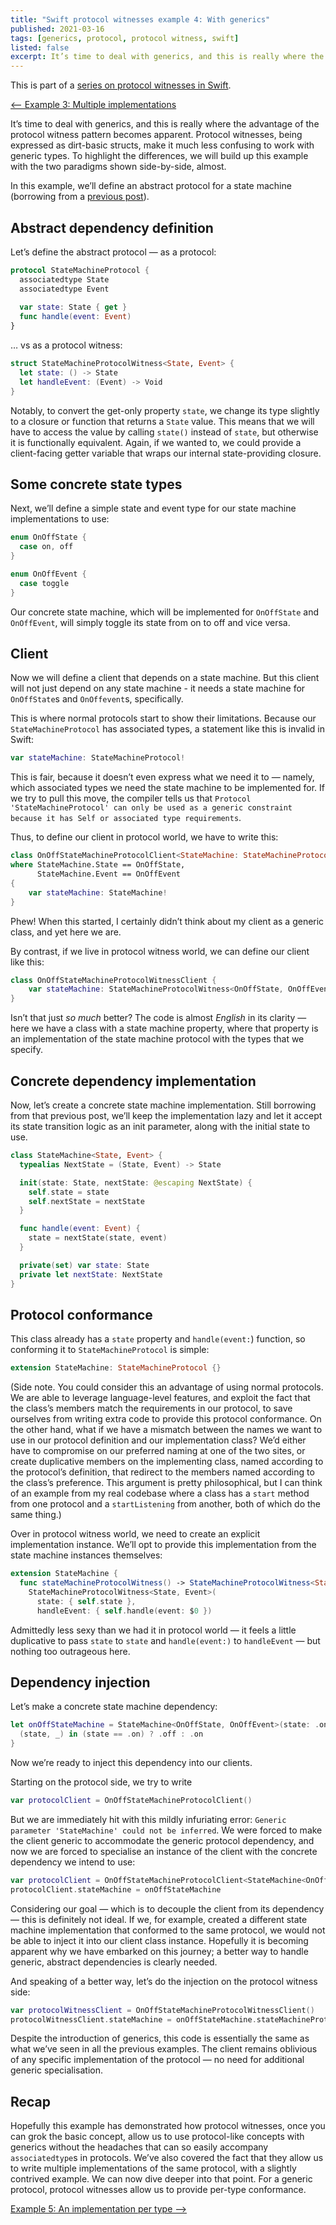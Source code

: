 ```yaml
---
title: "Swift protocol witnesses example 4: With generics"
published: 2021-03-16
tags: [generics, protocol, protocol witness, swift]
listed: false
excerpt: It’s time to deal with generics, and this is really where the advantage of the protocol witness pattern becomes apparent. Protocol witnesses, being expressed as dirt-basic structs, make it much less confusing to work with generic types. To highlight the differences, we will build up this example with the two paradigms shown side-by-side, almost.
---
```

This is part of a [series on protocol witnesses in Swift](/posts/swift-protocol-witnesses/).

[<-- Example 3: Multiple implementations](/posts/swift-protocol-witnesses/swift-protocol-witnesses-3/)


It’s time to deal with generics, and this is really where the advantage of the protocol witness pattern becomes apparent. Protocol witnesses, being expressed as dirt-basic structs, make it much less confusing to work with generic types. To highlight the differences, we will build up this example with the two paradigms shown side-by-side, almost.

In this example, we’ll define an abstract protocol for a state machine (borrowing from a [previous post](/posts/a-simple-state-machine-in-swift/)).

## Abstract dependency definition

Let’s define the abstract protocol — as a protocol:

```swift
protocol StateMachineProtocol {
  associatedtype State
  associatedtype Event
  
  var state: State { get }
  func handle(event: Event)
}
```

… vs as a protocol witness:

```swift
struct StateMachineProtocolWitness<State, Event> {
  let state: () -> State
  let handleEvent: (Event) -> Void
}
```

Notably, to convert the get-only property `state`, we change its type slightly to a closure or function that returns a `State` value. This means that we will have to access the value by calling `state()` instead of `state`, but otherwise it is functionally equivalent. Again, if we wanted to, we could provide a client-facing getter variable that wraps our internal state-providing closure.

## Some concrete state types

Next, we’ll define a simple state and event type for our state machine implementations to use:

```swift
enum OnOffState {
  case on, off
}

enum OnOffEvent {
  case toggle
}
```

Our concrete state machine, which will be implemented for `OnOffState` and `OnOffEvent`, will simply toggle its state from on to off and vice versa.

## Client

Now we will define a client that depends on a state machine. But this client will not just depend on any state machine - it needs a state machine for `OnOffState`s and `OnOffevent`s, specifically.

This is where normal protocols start to show their limitations. Because our `StateMachineProtocol` has associated types, a statement like this is invalid in Swift:

```swift
var stateMachine: StateMachineProtocol!
```

This is fair, because it doesn’t even express what we need it to — namely, which associated types we need the state machine to be implemented for. If we try to pull this move, the compiler tells us that `Protocol 'StateMachineProtocol' can only be used as a generic constraint because it has Self or associated type requirements`.

Thus, to define our client in protocol world, we have to write this:

```swift
class OnOffStateMachineProtocolClient<StateMachine: StateMachineProtocol>
where StateMachine.State == OnOffState,
      StateMachine.Event == OnOffEvent
{
    var stateMachine: StateMachine!
}
```

Phew! When this started, I certainly didn’t think about my client as a generic class, and yet here we are.

By contrast, if we live in protocol witness world, we can define our client like this:

```swift
class OnOffStateMachineProtocolWitnessClient {
    var stateMachine: StateMachineProtocolWitness<OnOffState, OnOffEvent>!
}
```

Isn’t that just *so much* better? The code is almost *English* in its clarity — here we have a class with a state machine property, where that property is an implementation of the state machine protocol with the types that we specify.

## Concrete dependency implementation

Now, let’s create a concrete state machine implementation. Still borrowing from that previous post, we’ll keep the implementation lazy and let it accept its state transition logic as an init parameter, along with the initial state to use.

```swift
class StateMachine<State, Event> {
  typealias NextState = (State, Event) -> State

  init(state: State, nextState: @escaping NextState) {
    self.state = state
    self.nextState = nextState
  }

  func handle(event: Event) {
    state = nextState(state, event)
  }

  private(set) var state: State
  private let nextState: NextState
}
```

## Protocol conformance

This class already has a `state` property and `handle(event:`) function, so conforming it to `StateMachineProtocol` is simple:

```swift
extension StateMachine: StateMachineProtocol {}
```

(Side note. You could consider this an advantage of using normal protocols. We are able to leverage language-level features, and exploit the fact that the class’s members match the requirements in our protocol, to save ourselves from writing extra code to provide this protocol conformance. On the other hand, what if we have a mismatch between the names we want to use in our protocol definition and our implementation class? We’d either have to compromise on our preferred naming at one of the two sites, or create duplicative members on the implementing class, named according to the protocol’s definition, that redirect to the members named according to the class’s preference. This argument is pretty philosophical, but I can think of an example from my real codebase where a class has a `start` method from one protocol and a `startListening` from another, both of which do the same thing.)

Over in protocol witness world, we need to create an explicit implementation instance. We’ll opt to provide this implementation from the state machine instances themselves:

```swift
extension StateMachine {
  func stateMachineProtocolWitness() -> StateMachineProtocolWitness<State, Event> {
    StateMachineProtocolWitness<State, Event>(
      state: { self.state },
      handleEvent: { self.handle(event: $0 })
```

Admittedly less sexy than we had it in protocol world — it feels a little duplicative to pass `state` to `state` and `handle(event:)` to `handleEvent` — but nothing too outrageous here.

## Dependency injection

Let’s make a concrete state machine dependency:

```swift
let onOffStateMachine = StateMachine<OnOffState, OnOffEvent>(state: .on) {
  (state, _) in (state == .on) ? .off : .on
}
```

Now we’re ready to inject this dependency into our clients.

Starting on the protocol side, we try to write

```swift
var protocolClient = OnOffStateMachineProtocolClient()
```

But we are immediately hit with this mildly infuriating error: `Generic parameter 'StateMachine' could not be inferred`. We were forced to make the client generic to accommodate the generic protocol dependency, and now we are forced to specialise an instance of the client with the concrete dependency we intend to use:

```swift
var protocolClient = OnOffStateMachineProtocolClient<StateMachine<OnOffState, OnOffEvent>>()
protocolClient.stateMachine = onOffStateMachine
```

Considering our goal — which is to decouple the client from its dependency — this is definitely not ideal. If we, for example, created a different state machine implementation that conformed to the same protocol, we would not be able to inject it into our client class instance. Hopefully it is becoming apparent why we have embarked on this journey; a better way to handle generic, abstract dependencies is clearly needed.

And speaking of a better way, let’s do the injection on the protocol witness side:

```swift
var protocolWitnessClient = OnOffStateMachineProtocolWitnessClient()
protocolWitnessClient.stateMachine = onOffStateMachine.stateMachineProtocolWitness()
```

Despite the introduction of generics, this code is essentially the same as what we’ve seen in all the previous examples. The client remains oblivious of any specific implementation of the protocol — no need for additional generic specialisation.

## Recap

Hopefully this example has demonstrated how protocol witnesses, once you can grok the basic concept, allow us to use protocol-like concepts with generics without the headaches that can so easily accompany `associatedtype`s in protocols. We’ve also covered the fact that they allow us to write multiple implementations of the same protocol, with a slightly contrived example. We can now dive deeper into that point. For a generic protocol, protocol witnesses allow us to provide per-type conformance.

[Example 5: An implementation per type -->](/posts/swift-protocol-witnesses/swift-protocol-witnesses-5/)
